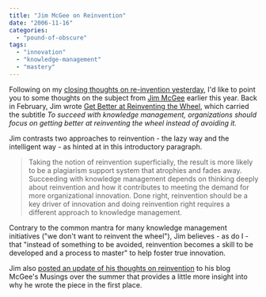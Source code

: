 ```yaml
---
title: "Jim McGee on Reinvention"
date: "2006-11-16"
categories: 
  - "pound-of-obscure"
tags: 
  - "innovation"
  - "knowledge-management"
  - "mastery"
---
```


Following on my [closing thoughts on re-invention yesterday](http://nsl.gbrettmiller.com/2006/finding-inspiration-in-the-mastery-of-others "No Straight Lines - Finding inspiration in the mastery of others"), I'd like to point you to some thoughts on the subject from [Jim McGee](http://www.linkedin.com/in/jimmcgee "LinkedIn: Jim McGee") earlier this year. Back in February, Jim wrote [Get Better at Reinventing the Wheel](http://www.esj.com/news/article.aspx?EditorialsID=1629 "Enterprise Systems: Get better at reinventing the wheel"), which carried the subtitle _To succeed with knowledge management, organizations should focus on getting better at reinventing the wheel instead of avoiding it._

Jim contrasts two approaches to reinvention - the lazy way and the intelligent way - as hinted at in this introductory paragraph.

> Taking the notion of reinvention superficially, the result is more likely to be a plagiarism support system that atrophies and fades away. Succeeding with knowledge management depends on thinking deeply about reinvention and how it contributes to meeting the demand for more organizational innovation. Done right, reinvention should be a key driver of innovation and doing reinvention right requires a different approach to knowledge management.

Contrary to the common mantra for many knowledge management initiatives ("we don't want to reinvent the wheel"), Jim believes - as do I - that "instead of something to be avoided, reinvention becomes a skill to be developed and a process to master" to help foster true innovation.

Jim also [posted an update of his thoughts on reinvention](http://www.mcgeesmusings.net/2006/07/19/knowledge-management-reinvention-and-innovation/ "McGee's Musings - Knowledge Management, Reinvention, and Innovation") to his blog McGee's Musings over the summer that provides a little more insight into why he wrote the piece in the first place.
